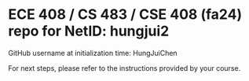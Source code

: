 # ECE 408 / CS 483 / CSE 408 (fa24) repo for NetID: hungjui2

GitHub username at initialization time: HungJuiChen

For next steps, please refer to the instructions provided by your course.
